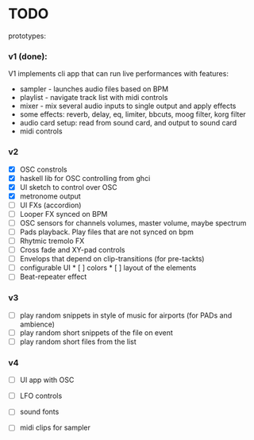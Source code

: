 # TODO

prototypes:

### v1 (done):

V1 implements cli app that can run live performances with features:

* sampler - launches audio files based on BPM
* playlist - navigate track list with midi controls
* mixer - mix several audio inputs to single output and apply effects
* some effects: reverb, delay, eq, limiter, bbcuts, moog filter, korg filter
* audio card setup: read from sound card, and output to sound card
* midi controls

### v2

* [x] OSC constrols
* [x] haskell lib for OSC controlling from ghci
* [x] UI sketch to control over OSC
* [x] metronome output
* [ ] UI FXs (accordion)
* [ ] Looper FX synced on BPM
* [ ] OSC sensors for channels volumes, master volume, maybe spectrum
* [ ] Pads playback. Play files that are not synced on bpm
* [ ] Rhytmic tremolo FX
* [ ] Cross fade and XY-pad controls
* [ ] Envelops that depend on clip-transitions (for pre-tackts)
* [ ] configurable UI 
       * [ ] colors
       * [ ] layout of the elements
* [ ] Beat-repeater effect

### v3

* [ ] play random snippets in style of music for airports (for PADs and ambience)
* [ ] play random short snippets of the file on event 
* [ ] play random short files from the list

### v4

* [ ] UI app with OSC
* [ ] LFO controls
* [ ] sound fonts
* [ ] midi clips for sampler

